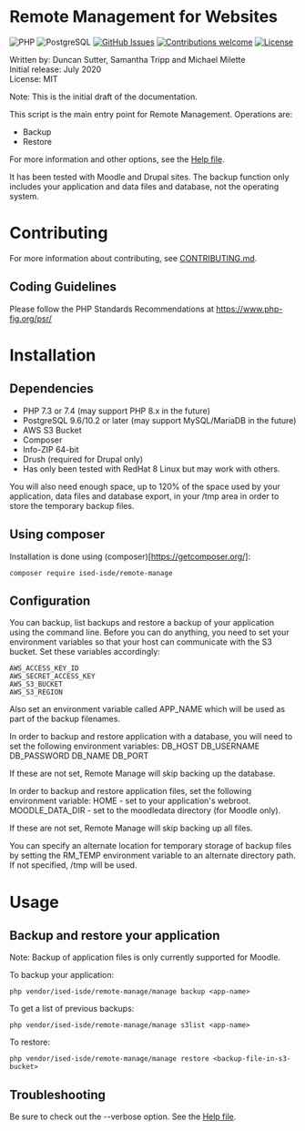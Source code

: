 Remote Management for Websites
==============================

![PHP](https://img.shields.io/badge/PHP-v7.3%2Fv7.4-blue.svg)
![PostgreSQL](https://img.shields.io/badge/PostgreSQL-v9.6%2Fv10.2-blue.svg)
[![GitHub Issues](https://img.shields.io/github/issues/ised-isde-canada/remote-manage.svg)](https://github.com/ised-isde-canada/remote-manage/issues)
[![Contributions welcome](https://img.shields.io/badge/contributions-welcome-green.svg)](#contributing)
[![License](https://img.shields.io/badge/License-MIT-yellow.svg)](https://opensource.org/licenses/MIT)

Written by: Duncan Sutter, Samantha Tripp and Michael Milette<br>
Initial release: July 2020<br>
License: MIT

Note: This is the initial draft of the documentation.

This script is the main entry point for Remote Management. Operations are:

- Backup
- Restore

For more information and other options, see the [Help file](https://github.com/ised-isde-canada/remote-manage/blob/master/help.txt).

It has been tested with Moodle and Drupal sites. The backup function only includes your application and data files and database, not the operating system.
# Contributing

For more information about contributing, see [CONTRIBUTING.md](https://github.com/ised-isde-canada/remote-manage/blob/master/CONTRIBUTING.md).
## Coding Guidelines

Please follow the PHP Standards Recommendations at https://www.php-fig.org/psr/

# Installation
## Dependencies

- PHP 7.3 or 7.4 (may support PHP 8.x in the future)
- PostgreSQL 9.6/10.2 or later (may support MySQL/MariaDB in the future)
- AWS S3 Bucket
- Composer
- Info-ZIP 64-bit
- Drush (required for Drupal only)
- Has only been tested with RedHat 8 Linux but may work with others.

You will also need enough space, up to 120% of the space used by your application, data files and database export, in your /tmp area in order to store the temporary backup files.

## Using composer

Installation is done using (composer)[https://getcomposer.org/]:

    composer require ised-isde/remote-manage

## Configuration

You can backup, list backups and restore a backup of your application using the command line. Before you can do anything, you need to
set your environment variables so that your host can communicate with the S3 bucket. Set these variables accordingly:

    AWS_ACCESS_KEY_ID
    AWS_SECRET_ACCESS_KEY
    AWS_S3_BUCKET
    AWS_S3_REGION

Also set an environment variable called APP_NAME which will be used as part of the backup filenames.

In order to backup and restore application with a database, you will need to set the following environment variables:
    DB_HOST
    DB_USERNAME
    DB_PASSWORD
    DB_NAME
    DB_PORT

If these are not set, Remote Manage will skip backing up the database.

In order to backup and restore application files, set the following environment variable:
    HOME - set to your application's webroot.
    MOODLE_DATA_DIR - set to the moodledata directory (for Moodle only).

If these are not set, Remote Manage will skip backing up all files.

You can specify an alternate location for temporary storage of backup files by setting the RM_TEMP environment variable to an alternate directory path. If not specified, /tmp will be used.
# Usage
## Backup and restore your application

Note: Backup of application files is only currently supported for Moodle.

To backup your application:

    php vendor/ised-isde/remote-manage/manage backup <app-name>

To get a list of previous backups:

    php vendor/ised-isde/remote-manage/manage s3list <app-name>

To restore:

    php vendor/ised-isde/remote-manage/manage restore <backup-file-in-s3-bucket>

## Troubleshooting

Be sure to check out the --verbose option. See the [Help file](https://github.com/ised-isde-canada/remote-manage/blob/master/help.txt).
